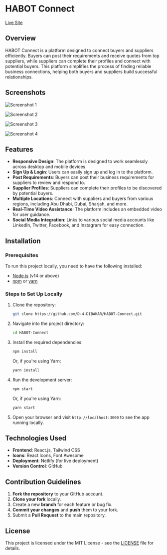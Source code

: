 # HABOT Connect

[Live Site](https://quiet-figolla-4d740c.netlify.app/)

## Overview

HABOT Connect is a platform designed to connect buyers and suppliers efficiently. Buyers can post their requirements and receive quotes from top suppliers, while suppliers can complete their profiles and connect with potential buyers. This platform simplifies the process of finding reliable business connections, helping both buyers and suppliers build successful relationships.

## Screenshots

![Screenshot 1](https://github.com/user-attachments/assets/4461f2af-4da4-49b1-8dc3-e5f141fac4e6)

![Screenshot 2](https://github.com/user-attachments/assets/5e979c0e-b670-47a7-b168-c3c59873e79a)

![Screenshot 3](https://github.com/user-attachments/assets/1a4e9ab4-d4cf-49ac-85d5-c4f0e0c6e4b1)

![Screenshot 4](https://github.com/user-attachments/assets/88193af3-3f0e-42ff-9ca1-f13aa1f62f46)

## Features

- **Responsive Design**: The platform is designed to work seamlessly across desktop and mobile devices.
- **Sign Up & Login**: Users can easily sign up and log in to the platform.
- **Post Requirements**: Buyers can post their business requirements for suppliers to review and respond to.
- **Supplier Profiles**: Suppliers can complete their profiles to be discovered by potential buyers.
- **Multiple Locations**: Connect with suppliers and buyers from various regions, including Abu Dhabi, Dubai, Sharjah, and more.
- **Real-Time Video Assistance**: The platform includes an embedded video for user guidance.
- **Social Media Integration**: Links to various social media accounts like LinkedIn, Twitter, Facebook, and Instagram for easy connection.

## Installation

### Prerequisites

To run this project locally, you need to have the following installed:

- [Node.js](https://nodejs.org/) (v14 or above)
- [npm](https://www.npmjs.com/) or [yarn](https://yarnpkg.com/)

### Steps to Set Up Locally

1. Clone the repository:

   ```bash
   git clone https://github.com/D-4-DIBAKAR/HABOT-Connect.git
   ```

2. Navigate into the project directory:

   ```bash
   cd HABOT-Connect
   ```

3. Install the required dependencies:

   ```bash
   npm install
   ```

   Or, if you're using Yarn:

   ```bash
   yarn install
   ```

4. Run the development server:

   ```bash
   npm start
   ```

   Or, if you're using Yarn:

   ```bash
   yarn start
   ```

5. Open your browser and visit `http://localhost:3000` to see the app running locally.

## Technologies Used

- **Frontend**: React.js, Tailwind CSS
- **Icons**: React Icons, Font Awesome
- **Deployment**: Netlify (for live deployment)
- **Version Control**: GitHub

## Contribution Guidelines

1. **Fork the repository** to your GitHub account.
2. **Clone your fork** locally.
3. Create a new **branch** for each feature or bug fix.
4. **Commit your changes** and **push** them to your fork.
5. Submit a **Pull Request** to the main repository.

## License

This project is licensed under the MIT License - see the [LICENSE](LICENSE) file for details.
